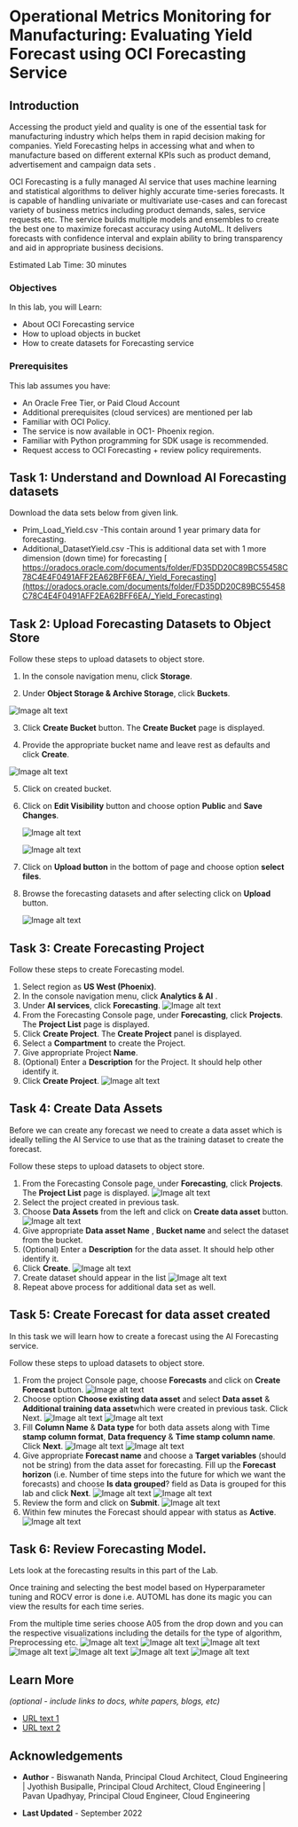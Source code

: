 # Operational Metrics Monitoring for Manufacturing: Evaluating Yield Forecast using OCI Forecasting Service

## Introduction

Accessing the product yield and quality is one of the essential task for manufacturing industry which helps them in rapid decision making for companies. Yield Forecasting helps in accessing what and when to manufacture based on different external KPIs such as product demand, advertisement and campaign data sets .

OCI Forecasting is a fully managed AI service that uses machine learning and statistical algorithms to deliver highly accurate time-series forecasts. It is capable of handling univariate or multivariate use-cases and can forecast variety of business metrics including product demands, sales, service requests etc. The service builds multiple models and ensembles to create the best one to maximize forecast accuracy using AutoML. It delivers forecasts with confidence interval and explain ability to bring transparency and aid in appropriate business decisions.

Estimated Lab Time: 30 minutes

### Objectives

In this lab, you will Learn:
* About OCI Forecasting service
* How to upload objects in bucket
* How to create datasets for Forecasting service

### Prerequisites

This lab assumes you have:
* An Oracle Free Tier, or Paid Cloud Account
* Additional prerequisites (cloud services) are mentioned per lab
* Familiar with OCI Policy.
* The service is now available in OC1- Phoenix region.
* Familiar with Python programming for SDK usage is recommended.
* Request access to OCI Forecasting + review policy requirements.




## Task 1: Understand and Download AI Forecasting datasets

Download the data sets below from given link.

* Prim\_Load_Yield.csv         \-This contain around 1 year primary data for forecasting.
* Additional\_DatasetYield.csv \-This is additional data set with 1 more dimension (down time) for forecasting
[ https://oradocs.oracle.com/documents/folder/FD35DD20C89BC55458C78C4E4F0491AFF2EA62BFF6EA/_Yield_Forecasting](https://oradocs.oracle.com/documents/folder/FD35DD20C89BC55458C78C4E4F0491AFF2EA62BFF6EA/_Yield_Forecasting)


## Task 2: Upload Forecasting Datasets to Object Store
Follow these steps to upload datasets to object store.

1. In the console navigation menu, click **Storage**.

2. Under **Object Storage & Archive Storage**, click **Buckets**.

  ![Image alt text](images/task2-1.png)

3. Click **Create Bucket** button. The **Create Bucket** page is displayed.

4. Provide the appropriate bucket name and leave rest as defaults and click **Create**.

  ![Image alt text](images/task2-2.png)

5. Click on created bucket.

6. Click on **Edit Visibility** button and choose option **Public** and **Save Changes**.

	![Image alt text](images/task2-3.png)

	![Image alt text](images/task2-4.png)

7. Click on **Upload button** in the bottom of page and choose option **select files**.

8. Browse the forecasting datasets and after selecting click on **Upload** button.

	![Image alt text](images/task2-5.png)


## Task 3: Create Forecasting Project
Follow these steps to create Forecasting model.

1. Select region as **US West (Phoenix)**.
2. In the console navigation menu, click **Analytics & AI** .
3. Under **AI services**, click **Forecasting**.
	![Image alt text](images/task3-1.png)
4. From the Forecasting Console page, under **Forecasting**, click **Projects**.
   The **Project List** page is displayed.
5. Click **Create Project**.
   The **Create Project** panel is displayed.
6. Select a **Compartment** to create the Project.
7. Give appropriate Project **Name**.  
8. (Optional) Enter a **Description** for the Project. It should help other identify it.
9. Click **Create Project**.
	 	![Image alt text](images/task3-2.png)

## Task 4: Create Data Assets
Before we can create any forecast we need to create a data asset which is ideally telling the AI Service to use that as the training dataset to create the forecast.

Follow these steps to upload datasets to object store.

1. From the Forecasting Console page, under **Forecasting**, click **Projects**.
   The **Project List** page is displayed.
	 	![Image alt text](images/task4-1.png)
2. Select the project created in previous task.
3. Choose **Data Assets** from the left and click on **Create data asset** button.
    ![Image alt text](images/task4-2.png)
4. Give appropriate **Data asset Name** , **Bucket name** and select the dataset from the bucket.  
5. (Optional) Enter a **Description** for the data asset. It should help other identify it.
6. Click **Create**.
   ![Image alt text](images/task4-3.png)
7. Create dataset should appear in the list
   ![Image alt text](images/task4-4.png)
8. Repeat above process for additional data set as well.

## Task 5: Create Forecast for data asset created

In this task we will learn how to create a forecast using the AI Forecasting service.

Follow these steps to upload datasets to object store.

1. From the project Console page, choose **Forecasts** and click on **Create Forecast** button.
  ![Image alt text](images/task5-1.png)
2. Choose option **Choose existing data asset** and select **Data asset** & **Additional training data asset**which were created  in previous task. Click Next.
  ![Image alt text](images/task5-2.png)
	![Image alt text](images/task5-3.png)
3. Fill **Column Name** & **Data type** for both data assets along with Time **stamp column format**, **Data frequency** & **Time stamp  column name**. Click **Next**.
  ![Image alt text](images/task5-4.png)
	![Image alt text](images/task5-5.png)
4. Give appropriate **Forecast name** and choose a **Target variables** (should not be string) from the data asset for forecasting. Fill up the **Forecast horizon** (i.e. Number of time steps into the future for which we want the forecasts) and choose **Is data grouped**? field as Data is grouped for this lab and click **Next**.
  ![Image alt text](images/task5-6.png)
	![Image alt text](images/task5-7.png)
5. Review the form and click on **Submit**.
  ![Image alt text](images/task5-8.png)
6. Within few minutes the Forecast should appear with status as **Active**.
  ![Image alt text](images/task5-9.png)

## Task 6: Review Forecasting Model.

Lets look at the forecasting results in this part of the Lab.

Once training and selecting the best model based on Hyperparameter tuning and ROCV error is done i.e. AUTOML has done its magic you can view the results for each time series.

From the multiple time series choose A05 from the drop down and you can the respective visualizations including the details for the type of algorithm, Preprocessing etc.
![Image alt text](images/task6-1.png)
![Image alt text](images/task6-2.png)
![Image alt text](images/task6-3.png)
![Image alt text](images/task6-4.png)
![Image alt text](images/task6-5.png)
![Image alt text](images/task6-6.png)
![Image alt text](images/task6-7.png)


## Learn More

*(optional - include links to docs, white papers, blogs, etc)*

* [URL text 1](http://docs.oracle.com)
* [URL text 2](http://docs.oracle.com)

## Acknowledgements
* **Author** - Biswanath Nanda, Principal Cloud Architect, Cloud Engineering |
							 Jyothish Busipalle, Principal Cloud Architect, Cloud Engineering |
							 Pavan Upadhyay, Principal Cloud Engineer, Cloud Engineering

* **Last Updated** - September 2022
